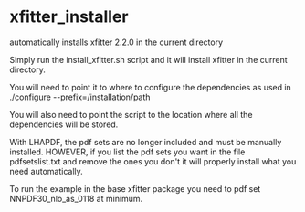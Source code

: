 # xfitter_installer
automatically installs xfitter 2.2.0 in the current directory

Simply run the install_xfitter.sh script and it will install xfitter in the current directory.

You will need to point it to where to configure the dependencies as used in 
./configure --prefix=/installation/path

You will also need to point the script to the location where all the dependencies will be stored.

With LHAPDF, the pdf sets are no longer included and must be manually installed.
HOWEVER, if you list the pdf sets you want in the file pdfsetslist.txt and remove the ones you don't
it will properly install what you need automatically.

To run the example in the base xfitter package you need to pdf set NNPDF30_nlo_as_0118 at minimum.
